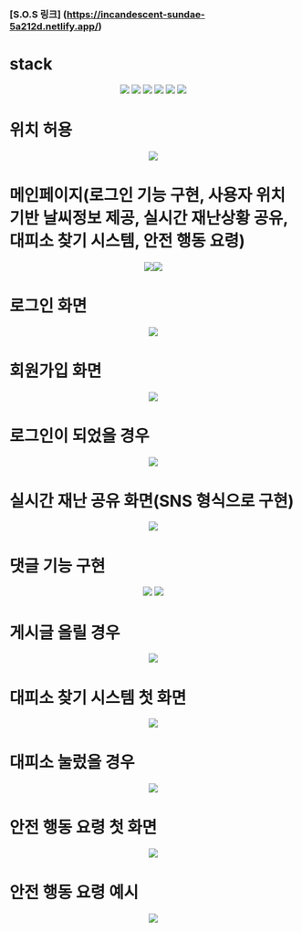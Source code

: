 ### [S.O.S 링크] (https://incandescent-sundae-5a212d.netlify.app/)
# stack
<div align = center>
<img src="https://img.shields.io/badge/React-61DAFB?style=flat-square&logo=React&logoColor=white"/>
<img src="https://img.shields.io/badge/django-092E20?style=flat-square&logo=django&logoColor=blck"/>
<img src="https://img.shields.io/badge/python-3776AB?style=flat-square&logo=python&logoColor=white"/>
<img src="https://img.shields.io/badge/JS-F7DF1E?style=flat-square&logo=JS&logoColor=black"/>
<img src="https://img.shields.io/badge/netlify-00C7B7?style=flat-square&logo=netlify&logoColor=black"/>
<img src="https://img.shields.io/badge/pythonanywhere-1D9FD7?style=flat-square&logo=pythonanywhere&logoColor=black"/>
</div>



# 위치 허용
<div align = center>
<img src ="https://github.com/hackerton-skuniv11/back-end/assets/119941414/bdc08282-4e14-4357-9235-67b74bd82cfc">
</div>

# 메인페이지(로그인 기능 구현, 사용자 위치기반 날씨정보 제공, 실시간 재난상황 공유, 대피소 찾기 시스템, 안전 행동 요령)
<div align = center>
<img src ="https://github.com/hackerton-skuniv11/back-end/assets/119941414/76b74872-ec65-4985-bc31-28965ebf3864"><img src="https://github.com/hackerton-skuniv11/back-end/assets/119941414/1ecc1e27-815b-4952-814e-33e826a29ac1">
</div>

# 로그인 화면
<div align = center>
<img src="https://github.com/hackerton-skuniv11/back-end/assets/119941414/23874336-ac9c-4b7e-a119-ada64441bf78">
</div>

# 회원가입 화면
<div align = center>
<img src ="https://github.com/hackerton-skuniv11/back-end/assets/119941414/a3c1491c-02c7-46e1-a81b-51b186839d7c">
</div>

# 로그인이 되었을 경우
<div align = center>
<img src ="https://github.com/hackerton-skuniv11/back-end/assets/119941414/535da13e-071e-4552-ae6d-72568266237e">
</div>

# 실시간 재난 공유 화면(SNS 형식으로 구현)
<div align = center>
<img src ="https://github.com/hackerton-skuniv11/back-end/assets/119941414/fbb69e35-4c9c-46e1-ac9c-ee54ebc7d0f7">
</div>

# 댓글 기능 구현
<div align = center>
<img src ="https://github.com/hackerton-skuniv11/back-end/assets/119941414/eb7f42c0-ea42-4eba-b428-8f81e01c3b37">
<img src ="https://github.com/hackerton-skuniv11/back-end/assets/119941414/e364a17d-2205-4c77-a859-bbfc0e1e639e">
</div>

# 게시글 올릴 경우
<div align =center>
<img src ="https://github.com/hackerton-skuniv11/back-end/assets/119941414/d6e1b7d5-7f1a-499b-b26c-c5cb9f1ca8c8">
</div>

# 대피소 찾기 시스템 첫 화면
<div align =center>
<img src ="https://github.com/hackerton-skuniv11/back-end/assets/119941414/9595fb4b-cc2d-40a3-b672-40afc1455059">
</div>


# 대피소 눌렀을 경우
<div align =center>
<img src ="https://github.com/hackerton-skuniv11/back-end/assets/119941414/76f41b15-089e-4870-b3c4-b76f06810746">
</div>

# 안전 행동 요령 첫 화면
<div align =center>
<img src ="https://github.com/hackerton-skuniv11/back-end/assets/119941414/11601538-79bb-4b47-9286-4b01d9079ba9">
</div>

# 안전 행동 요령 예시
<div align =center>
<img src ="https://github.com/hackerton-skuniv11/back-end/assets/119941414/053b3832-bee2-463f-aa30-26b68ac48641">
</div>




